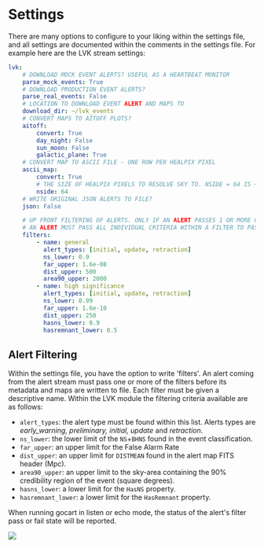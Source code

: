 # Settings

There are many options to configure to your liking within the settings file, and all settings are documented within the comments in the settings file. For example here  are the LVK stream settings:

```yaml
lvk:
    # DOWNLOAD MOCK EVENT ALERTS? USEFUL AS A HEARTBEAT MONITOR
    parse_mock_events: True
    # DOWNLOAD PRODUCTION EVENT ALERTS?
    parse_real_events: False
    # LOCATION TO DOWNLOAD EVENT ALERT AND MAPS TO
    download_dir: ~/lvk_events
    # CONVERT MAPS TO AITOFF PLOTS?
    aitoff:
        convert: True
        day_night: False
        sun_moon: False
        galactic_plane: True
    # CONVERT MAP TO ASCII FILE - ONE ROW PER HEALPIX PIXEL
    ascii_map:
        convert: True
        # THE SIZE OF HEALPIX PIXELS TO RESOLVE SKY TO. NSIDE = 64 IS ~0.84 deg2 PER PIXEL.
        nside: 64
    # WRITE ORIGINAL JSON ALERTS TO FILE?
    json: False

    # UP FRONT FILTERING OF ALERTS. ONLY IF AN ALERT PASSES 1 OR MORE OF THESE FILTERS WILL THE ALERT (AND ASSOCIATED ASSETS) GET WRITTEN TO FILE
    # AN ALERT MUST PASS ALL INDIVIDUAL CRITERIA WITHIN A FILTER TO PASS
    filters:
        - name: general
          alert_types: [initial, update, retraction]
          ns_lower: 0.9
          far_upper: 1.6e-08
          dist_upper: 500
          area90_upper: 2000
        - name: high significance
          alert_types: [initial, update, retraction]
          ns_lower: 0.99
          far_upper: 1.6e-10
          dist_upper: 250
          hasns_lower: 0.9
          hasremnant_lower: 0.5
```

## Alert Filtering

Within the settings file, you have the option to write 'filters'. An alert coming from the alert stream must pass one or more of the filters before its metadata and maps are written to file. Each filter must be given a descriptive name. Within the LVK module the filtering criteria available are as follows:

- `alert_types`: the alert type must be found within this list. Alerts types are *early_warning, preliminary, initial, update* and *retraction*.
- `ns_lower`: the lower limit of the `NS`+`BHNS` found in the event classification.
- `far_upper`: an upper limit for the False Alarm Rate
- `dist_upper`: an upper limit for `DISTMEAN` found in the alert map FITS header (Mpc).
- `area90_upper`: an upper limit to the sky-area containing the 90% credibility region of the event (square degrees).
- `hasns_lower`: a lower limit for the `HasNS` property.
- `hasremnant_lower`: a lower limit for the `HasRemnant` property.

When running gocart in listen or echo mode, the status of the alert's filter pass or fail state will be reported.

[![](https://live.staticflickr.com/65535/52848491113_7dac07cd30_z.png)](https://live.staticflickr.com/65535/52848491113_7dac07cd30_o.png)



